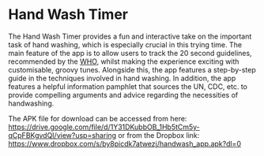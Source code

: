 # Hand Wash Timer

The Hand Wash Timer provides a fun and interactive take on the important task of hand washing, which is especially crucial in this trying time. The main feature of the app is to allow users to track the 20 second guidelines, recommended by the [WHO](https://www.who.int/), whilst making the experience exciting with customisable, groovy tunes. Alongside this, the app features a step-by-step guide in the techniques involved in hand washing. In addition, the app features a helpful information pamphlet that sources the UN, CDC, etc. to provide compelling arguments and advice regarding the necessities of handwashing. 

The APK file for download can be accessed from here: https://drive.google.com/file/d/1Y31DKubbOB_1Hb5tCm5y-qCpFBKgvdQI/view?usp=sharing  or from the Dropbox link: https://www.dropbox.com/s/by8picdk7atwezj/handwash_app.apk?dl=0
